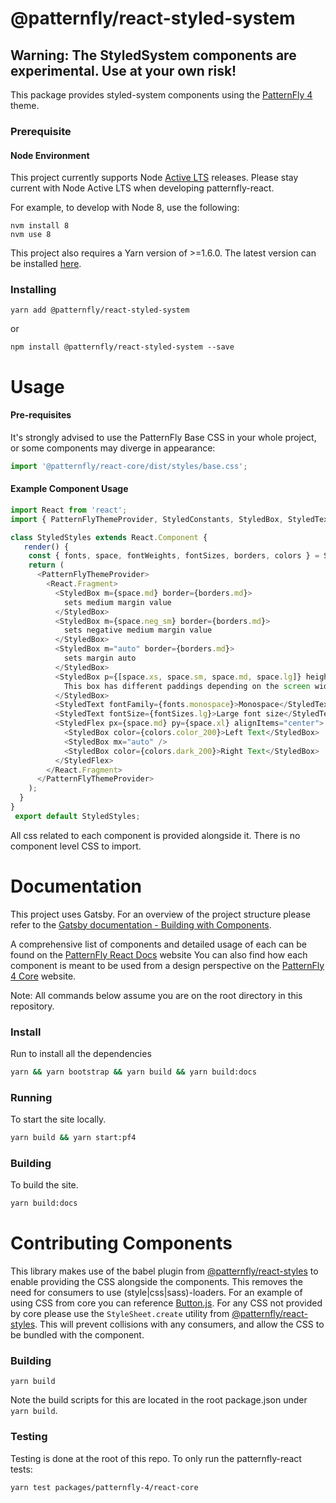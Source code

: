 # @patternfly/react-styled-system

## Warning: The StyledSystem components are experimental. Use at your own risk!

This package provides styled-system components using the [PatternFly 4][patternfly-4] theme.

### Prerequisite

#### Node Environment

This project currently supports Node [Active LTS](https://github.com/nodejs/Release#release-schedule) releases. Please stay current with Node Active LTS when developing patternfly-react.

For example, to develop with Node 8, use the following:

```
nvm install 8
nvm use 8
```

This project also requires a Yarn version of >=1.6.0. The latest version can be installed [here](https://yarnpkg.com/).

### Installing

```
yarn add @patternfly/react-styled-system
```

or

```
npm install @patternfly/react-styled-system --save
```

# Usage

#### Pre-requisites

It's strongly advised to use the PatternFly Base CSS in your whole project, or some components may diverge in appearance:

```javascript
import '@patternfly/react-core/dist/styles/base.css';
```

#### Example Component Usage

```javascript
import React from 'react';
import { PatternFlyThemeProvider, StyledConstants, StyledBox, StyledText } from '@patternfly/react-styled-system';

class StyledStyles extends React.Component {
   render() {
    const { fonts, space, fontWeights, fontSizes, borders, colors } = StyledConstants;
    return (
      <PatternFlyThemeProvider>
        <React.Fragment>
          <StyledBox m={space.md} border={borders.md}>
            sets medium margin value
          </StyledBox>
          <StyledBox m={space.neg_sm} border={borders.md}>
            sets negative medium margin value
          </StyledBox>
          <StyledBox m="auto" border={borders.md}>
            sets margin auto
          </StyledBox>
          <StyledBox p={[space.xs, space.sm, space.md, space.lg]} height={50} border={borders.md}>
            This box has different paddings depending on the screen width
          </StyledBox>
          <StyledText fontFamily={fonts.monospace}>Monospace</StyledText>
          <StyledText fontSize={fontSizes.lg}>Large font size</StyledText>
          <StyledFlex px={space.md} py={space.xl} alignItems="center">
            <StyledBox color={colors.color_200}>Left Text</StyledBox>
            <StyledBox mx="auto" />
            <StyledBox color={colors.dark_200}>Right Text</StyledBox>
          </StyledFlex>
        </React.Fragment>
      </PatternFlyThemeProvider>
    );
  }
}
 export default StyledStyles;
```

All css related to each component is provided alongside it. There is no component level CSS to import.

# Documentation

This project uses Gatsby. For an overview of the project structure please refer to the [Gatsby documentation - Building with Components](https://www.gatsbyjs.org/docs/building-with-components/).

A comprehensive list of components and detailed usage of each can be found on the [PatternFly React Docs][docs] website
You can also find how each component is meant to be used from a design perspective on the [PatternFly 4 Core][patternfly-4] website.

Note: All commands below assume you are on the root directory in this repository.

### Install

Run to install all the dependencies

```sh
yarn && yarn bootstrap && yarn build && yarn build:docs
```

### Running

To start the site locally.

```sh
yarn build && yarn start:pf4
```

### Building

To build the site.

```sh
yarn build:docs
```

# Contributing Components

This library makes use of the babel plugin from [@patternfly/react-styles](../react-styles/README.md) to enable providing the CSS alongside the components. This removes the need for consumers to use (style|css|sass)-loaders. For an example of using CSS from core you can reference [Button.js](./src/components/Button/Button.js). For any CSS not provided by core please use the `StyleSheet.create` utility from [@patternfly/react-styles](../react-styles/README.md). This will prevent collisions with any consumers, and allow the CSS to be bundled with the component.

### Building

```
yarn build
```

Note the build scripts for this are located in the root package.json under `yarn build`.

### Testing

Testing is done at the root of this repo. To only run the patternfly-react tests:

```
yarn test packages/patternfly-4/react-core
```

[patternfly-4]: https://github.com/patternfly/patternfly-next
[docs]: https://patternfly-react.surge.sh/patternfly-4
